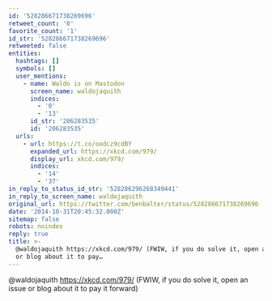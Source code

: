 ```yaml
---
id: '528286671738269696'
retweet_count: '0'
favorite_count: '1'
id_str: '528286671738269696'
retweeted: false
entities:
  hashtags: []
  symbols: []
  user_mentions:
    - name: Waldo is on Mastodon
      screen_name: waldojaquith
      indices:
        - '0'
        - '13'
      id_str: '206283535'
      id: '206283535'
  urls:
    - url: https://t.co/oodcz9cdBY
      expanded_url: https://xkcd.com/979/
      display_url: xkcd.com/979/
      indices:
        - '14'
        - '37'
in_reply_to_status_id_str: '528286296268349441'
in_reply_to_screen_name: waldojaquith
original_url: https://twitter.com/benbalter/status/528286671738269696
date: '2014-10-31T20:45:32.000Z'
sitemap: false
robots: noindex
reply: true
title: >-
  @waldojaquith https://xkcd.com/979/ (FWIW, if you do solve it, open an issue
  or blog about it to pay…
---
```


@waldojaquith https://xkcd.com/979/ (FWIW, if you do solve it, open an issue or blog about it to pay it forward)